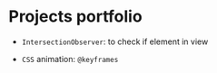 # Projects portfolio

-   `IntersectionObserver`: to check if element in view

-   `CSS` animation: `@keyframes`
